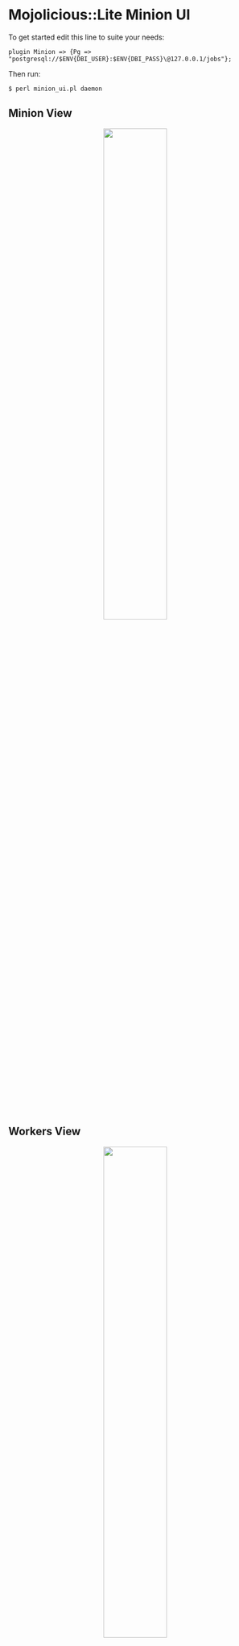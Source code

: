 # Mojolicious::Lite Minion UI

To get started edit this line to suite your needs:

```
plugin Minion => {Pg => "postgresql://$ENV{DBI_USER}:$ENV{DBI_PASS}\@127.0.0.1/jobs"};
```
  
Then run:

```
$ perl minion_ui.pl daemon
```

## Minion View

<p align="center">
<img  align="middle" src="http://bmedley.org/minion_ui_minion.png" width="50%" height="50%">
</p>

## Workers View

<p align="center">
<img  align="middle" src="http://bmedley.org/minion_ui_workers.png" width="50%" height="50%">
</p>

Released under the same terms as Perl itself.

Copyright (c) 2015 Brian Medley
